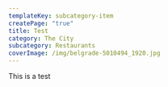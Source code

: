 ```yaml
---
templateKey: subcategory-item
createPage: "true"
title: Test
category: The City
subcategory: Restaurants
coverImage: /img/belgrade-5010494_1920.jpg
---
```

This is a test